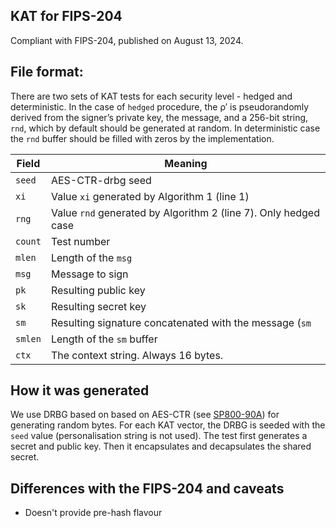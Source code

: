 ## KAT for FIPS-204

Compliant with FIPS-204, published on August 13, 2024.

## File format:

There are two sets of KAT tests for each security level - hedged and deterministic. In the case
of ``hedged`` procedure, the ρ′ is pseudorandomly derived from the signer’s private key, the message,
and a 256-bit string, ``rnd``, which by default should be generated at random. In deterministic case
the ``rnd`` buffer should be filled with zeros by the implementation.

| Field     | Meaning                                                              |
|-----------|----------------------------------------------------------------------|
| ``seed``  | AES-CTR-drbg seed                                                    |
| ``xi``    | Value ``xi`` generated by Algorithm 1 (line 1)                       |
| ``rng``   | Value ``rnd`` generated by Algorithm 2 (line 7). Only hedged case    |
| ``count`` | Test number                                                          |
| ``mlen``  | Length of the ``msg``                                                |
| ``msg``   | Message to sign                                                      |
| ``pk``    | Resulting public key                                                 |
| ``sk``    | Resulting secret key                                                 |
| ``sm``    | Resulting signature concatenated with the message (``sm`` | ``msg``) |
| ``smlen`` | Length of the ``sm`` buffer                                          |
| ``ctx``   | The context string. Always 16 bytes.                                 |

## How it was generated

We use DRBG based on based on AES-CTR (see [SP800-90A](https://nvlpubs.nist.gov/nistpubs/SpecialPublications/NIST.SP.800-90Ar1.pdf)) for generating random bytes. For each KAT vector, the DRBG is seeded with the ``seed`` value (personalisation string is not used). The test first generates a secret and public key. Then it encapsulates and decapsulates the shared secret.

## Differences with the FIPS-204 and caveats
* Doesn't provide pre-hash flavour
